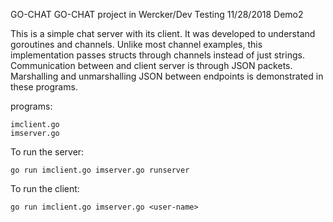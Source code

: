 GO-CHAT
GO-CHAT project in Wercker/Dev
Testing 11/28/2018 Demo2

This is a simple chat server with its client. It was developed to understand goroutines
and channels. Unlike most channel examples, this implementation passes structs through
channels instead of just strings. Communication between and client server is through 
JSON packets. Marshalling and unmarshalling JSON between endpoints is demonstrated
in these programs. 

programs:

	imclient.go
	imserver.go

To run the server:

	go run imclient.go imserver.go runserver

To run the client:

	go run imclient.go imserver.go <user-name>

